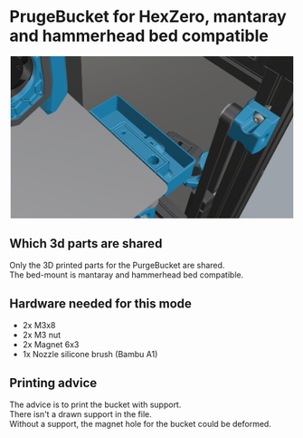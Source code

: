 # PrugeBucket for HexZero, mantaray and hammerhead bed compatible
<p align="center"><img width="500" src="assets/PurgeBucket.png"></p>

## Which 3d parts are shared
Only the 3D printed parts for the PurgeBucket are shared. <br>
The bed-mount is mantaray and hammerhead bed compatible.

## Hardware needed for this mode
- 2x M3x8
- 2x M3 nut
- 2x Magnet 6x3
- 1x Nozzle silicone brush (Bambu A1)

## Printing advice
The advice is to print the bucket with support. <br>
There isn't a drawn support in the file. <br>
Without a support, the magnet hole for the bucket could be deformed.
